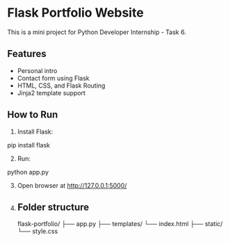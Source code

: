 # Flask Portfolio Website

This is a mini project for Python Developer Internship - Task 6.

## Features
- Personal intro
- Contact form using Flask
- HTML, CSS, and Flask Routing
- Jinja2 template support

## How to Run
1. Install Flask:

pip install flask

2. Run:

python app.py

3. Open browser at http://127.0.0.1:5000/
   
4. ## Folder structure
    flask-portfolio/
       ├── app.py
       ├── templates/
             └── index.html
       ├── static/
            └── style.css
